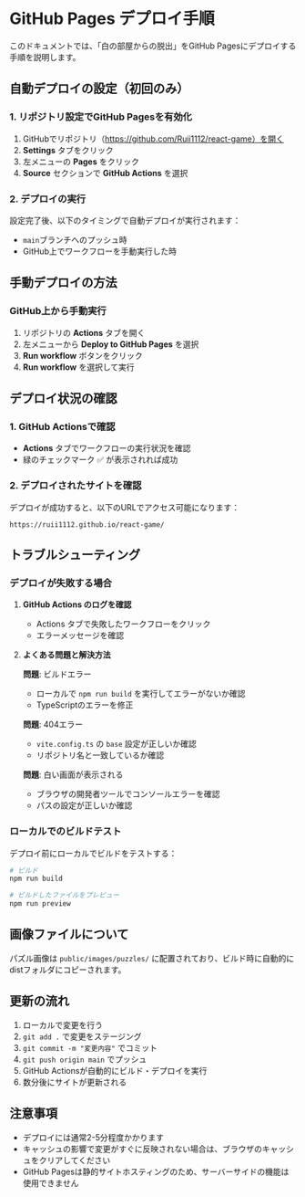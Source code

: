 # GitHub Pages デプロイ手順

このドキュメントでは、「白の部屋からの脱出」をGitHub Pagesにデプロイする手順を説明します。

## 自動デプロイの設定（初回のみ）

### 1. リポジトリ設定でGitHub Pagesを有効化

1. GitHubでリポジトリ（https://github.com/Ruii1112/react-game）を開く
2. **Settings** タブをクリック
3. 左メニューの **Pages** をクリック
4. **Source** セクションで **GitHub Actions** を選択

### 2. デプロイの実行

設定完了後、以下のタイミングで自動デプロイが実行されます：

- `main`ブランチへのプッシュ時
- GitHub上でワークフローを手動実行した時

## 手動デプロイの方法

### GitHub上から手動実行

1. リポジトリの **Actions** タブを開く
2. 左メニューから **Deploy to GitHub Pages** を選択
3. **Run workflow** ボタンをクリック
4. **Run workflow** を選択して実行

## デプロイ状況の確認

### 1. GitHub Actionsで確認

- **Actions** タブでワークフローの実行状況を確認
- 緑のチェックマーク ✅ が表示されれば成功

### 2. デプロイされたサイトを確認

デプロイが成功すると、以下のURLでアクセス可能になります：

```
https://ruii1112.github.io/react-game/
```

## トラブルシューティング

### デプロイが失敗する場合

1. **GitHub Actions のログを確認**
   - Actions タブで失敗したワークフローをクリック
   - エラーメッセージを確認

2. **よくある問題と解決方法**

   **問題**: ビルドエラー
   - ローカルで `npm run build` を実行してエラーがないか確認
   - TypeScriptのエラーを修正

   **問題**: 404エラー
   - `vite.config.ts` の `base` 設定が正しいか確認
   - リポジトリ名と一致しているか確認

   **問題**: 白い画面が表示される
   - ブラウザの開発者ツールでコンソールエラーを確認
   - パスの設定が正しいか確認

### ローカルでのビルドテスト

デプロイ前にローカルでビルドをテストする：

```bash
# ビルド
npm run build

# ビルドしたファイルをプレビュー
npm run preview
```

## 画像ファイルについて

パズル画像は `public/images/puzzles/` に配置されており、ビルド時に自動的にdistフォルダにコピーされます。

## 更新の流れ

1. ローカルで変更を行う
2. `git add .` で変更をステージング
3. `git commit -m "変更内容"` でコミット
4. `git push origin main` でプッシュ
5. GitHub Actionsが自動的にビルド・デプロイを実行
6. 数分後にサイトが更新される

## 注意事項

- デプロイには通常2-5分程度かかります
- キャッシュの影響で変更がすぐに反映されない場合は、ブラウザのキャッシュをクリアしてください
- GitHub Pagesは静的サイトホスティングのため、サーバーサイドの機能は使用できません